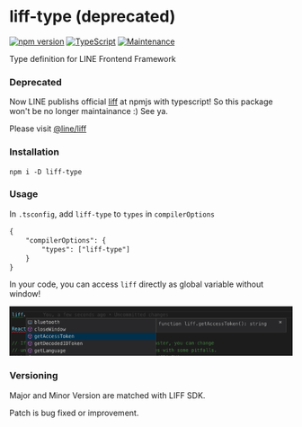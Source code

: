 # liff-type (deprecated)

[![npm version](https://badge.fury.io/js/liff-type.svg)](https://badge.fury.io/js/liff-type) [![TypeScript](https://badges.frapsoft.com/typescript/code/typescript.svg?v=101)](https://github.com/microsoft/TypeScript) [![Maintenance](https://img.shields.io/badge/Maintained%3F-no-red.svg)](https://bitbucket.org/lbesson/ansi-colors)

Type definition for LINE Frontend Framework

### Deprecated

Now LINE publishs official [liff](https://www.npmjs.com/package/@line/liff) at npmjs with typescript! So this package won't be no longer maintainance :) See ya.

Please visit [@line/liff](https://www.npmjs.com/package/@line/liff)

### Installation

```
npm i -D liff-type
```

### Usage

In `.tsconfig`, add `liff-type` to `types` in `compilerOptions`

```
{
    "compilerOptions": {
        "types": ["liff-type"]
    }
}
```

In your code, you can access `liff` directly as global variable without window! 

![example](doc/example.png)

### Versioning

Major and Minor Version are matched with LIFF SDK.

Patch is bug fixed or improvement.
